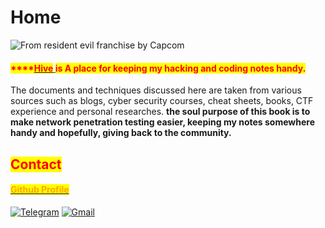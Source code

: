 # Home

![From resident evil franchise by Capcom](.gitbook/assets/logo.png)

#### <mark style="color:red;">****</mark>[<mark style="color:red;">**Hive**</mark> ](https://7h3w4lk3r.gitbook.io/the-hive/)<mark style="color:red;">**is A place for keeping my hacking and coding notes handy.**</mark>

The documents and techniques discussed here are taken from various sources such as blogs, cyber security courses, cheat sheets, books, CTF experience and personal researches. **the soul purpose of this book is to** **make network penetration testing easier, keeping my notes somewhere handy and hopefully, giving back to the community.**

## <mark style="color:red;">**Contact**</mark>

#### [<mark style="color:orange;">Github Profile</mark>](https://github.com/7h3w4lk3r)

[![Telegram](https://img.shields.io/badge/Telegram-2CA5E0?style=for-the-badge\&logo=telegram\&logoColor=white)](https://t.me/TH3W4LK3R) [![Gmail](https://img.shields.io/badge/Gmail-D14836?style=for-the-badge\&logo=gmail\&logoColor=white)](mailto:bl4ckr4z3r@gmail.com)
